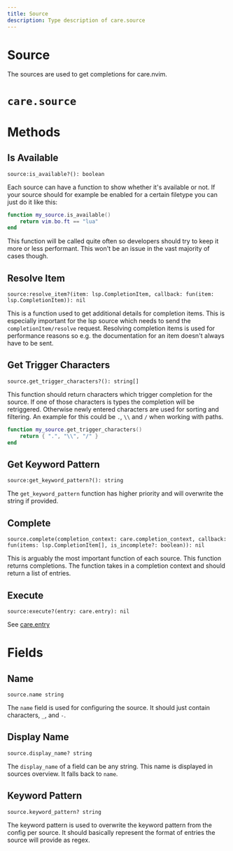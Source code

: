 ```yaml
---
title: Source
description: Type description of care.source
---
```


# Source

The sources are used to get completions for care.nvim.
# `care.source`

# Methods

## Is Available
`source:is_available?(): boolean`

Each source can have a function to show whether it's available or not. If your source should
for example be enabled for a certain filetype you can just do it like this:
```lua
function my_source.is_available()
    return vim.bo.ft == "lua"
end
```
This function will be called quite often so developers should try to keep it more or less
performant. This won't be an issue in the vast majority of cases though.

## Resolve Item
`source:resolve_item?(item: lsp.CompletionItem, callback: fun(item: lsp.CompletionItem)): nil`

This is a function used to get additional details for completion items. This is especially
important for the lsp source which needs to send the `completionItem/resolve` request.
Resolving completion items is used for performance reasons so e.g. the documentation for an item
doesn't always have to be sent.

## Get Trigger Characters
`source.get_trigger_characters?(): string[]`

This function should return characters which trigger completion for the source. If one of those
characters is types the completion will be retriggered. Otherwise newly entered characters are
used for sorting and filtering.
An example for this could be `.`, `\\` and `/` when working with paths.
```lua
function my_source.get_trigger_characters()
    return { ".", "\\", "/" }
end
```

## Get Keyword Pattern
`source:get_keyword_pattern?(): string`

The `get_keyword_pattern` function has higher priority and will overwrite the string if provided.

## Complete
`source.complete(completion_context: care.completion_context, callback: fun(items: lsp.CompletionItem[], is_incomplete?: boolean)): nil`

This is arguably the most important function of each source. This function returns completions.
The function takes in a completion context and should return a
list of entries.

## Execute
`source:execute?(entry: care.entry): nil`

See [care.entry](/dev/entry)


# Fields

## Name
`source.name string`

The `name` field is used for configuring the source. It should just contain characters, `_`, and `-`.

## Display Name
`source.display_name? string`

The `display_name` of a field can be any string. This name is displayed in sources overview.
It falls back to `name`.

## Keyword Pattern
`source.keyword_pattern? string`

The keyword pattern is used to overwrite the keyword pattern from the config per source. It
should basically represent the format of entries the source will provide as regex.